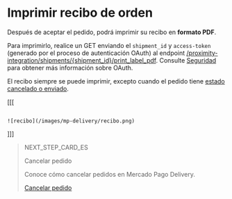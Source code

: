 # Imprimir recibo de orden

Después de aceptar el pedido, podrá imprimir su recibo en **formato PDF**.

Para imprimirlo, realice un GET enviando el `shipment_id` y `access-token` (generado por el proceso de autenticación OAuth) al endpoint  [/proximity-integration/shipments/{shipment_id}/print_label_pdf](https://www.mercadopago[FAKER][URL][DOMAIN]/developers/es/reference/mp_delivery/_proximity-integration_shipments_shipment_id_print_label_pdf/get). Consulte [Seguridad](https://www.mercadopago[FAKER][URL][DOMAIN]/developers/es/guides/security/oauth/introduction) para obtener más información sobre OAuth.

El recibo siempre se puede imprimir, excepto cuando el pedido tiene [estado cancelado o enviado](https://www.mercadopago[FAKER][URL][DOMAIN]/developers/es/guides/mp-delivery/get-order-data).

[[[
```response PDF

![recibo](/images/mp-delivery/recibo.png)

```
]]]

> NEXT_STEP_CARD_ES
>
> Cancelar pedido
>
> Conoce cómo cancelar pedidos en Mercado Pago Delivery.
>
> [Cancelar pedido](https://www.mercadopago[FAKER][URL][DOMAIN]/developers/es/guides/mp-delivery/cancel-order)
